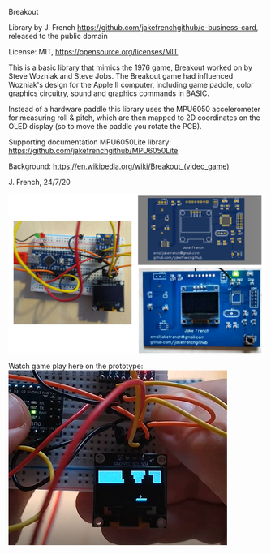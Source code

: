 
  Breakout
  
  Library by J. French https://github.com/jakefrenchgithub/e-business-card, released to the public domain
  
  License: MIT, https://opensource.org/licenses/MIT
  
  This is a basic library that mimics the 1976 game, Breakout worked on by Steve Wozniak and Steve Jobs.
  The Breakout game had influenced Wozniak's design for the Apple II computer, including game paddle,
  color graphics circuitry, sound and graphics commands in BASIC.
  
  Instead of a hardware paddle this library uses the MPU6050 accelerometer for measuring roll & pitch,
  which are then mapped to 2D coordinates on the OLED display (so to move the paddle you rotate the PCB). 
  
  Supporting documentation
  MPU6050Lite library:  https://github.com/jakefrenchgithub/MPU6050Lite
  
  Background: https://en.wikipedia.org/wiki/Breakout_(video_game)
  
  J. French, 24/7/20


  ![PCB](/images/PCB_and_prototype.png)
  
  Watch game play here on the prototype:
  [![Watch game play here:](/images/prototype_working.PNG)](https://youtu.be/ByRMUDMNs1Q)